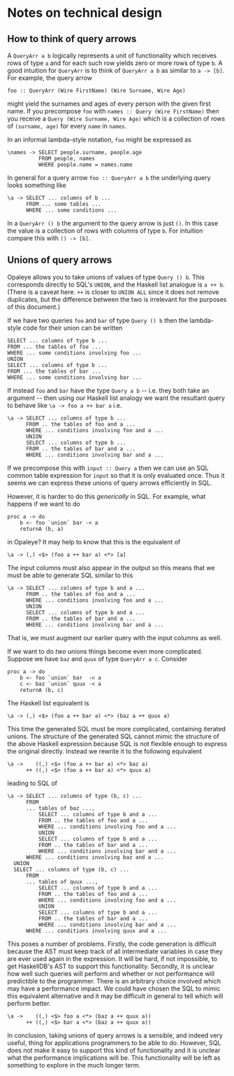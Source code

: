 # Notes on technical design

## How to think of query arrows

A `QueryArr a b` logically represents a unit of functionality which
receives rows of type `a` and for each such row yields zero or more
rows of type `b`.  A good intuition for `QueryArr` is to think of
`QueryArr a b` as similar to `a -> [b]`.  For example, the query arrow

    foo :: QueryArr (Wire FirstName) (Wire Surname, Wire Age)

might yield the surnames and ages of every person with the given first
name.  If you precompose `foo` with `names :: Query (Wire FirstName)`
then you receive a `Query (Wire Surname, Wire Age)` which is a
collection of rows of `(surname, age)` for every `name` in `names`.

In an informal lambda-style notation, `foo` might be expressed as

    \names -> SELECT people.surname, people.age
              FROM people, names
              WHERE people.name = names.name

In general for a query arrow `foo :: QueryArr a b` the underlying
query looks something like

    \a -> SELECT ... columns of b ...
          FROM ... some tables ...
          WHERE ... some conditions ...

In a `QueryArr () b` the argument to the query arrow is just `()`.  In
this case the value is a collection of rows with columns of type `b`.
For intuition compare this with `() -> [b]`.

## Unions of query arrows

Opaleye allows you to take unions of values of type `Query () b`.
This corresponds directly to SQL's `UNION`, and the Haskell list
analogue is `a ++ b`.  (There is a caveat here.  `++` is closer to
`UNION ALL` since it does not remove duplicates, but the difference
between the two is irrelevant for the purposes of this document.)

If we have two queries `foo` and `bar` of type `Query () b` then the
lambda-style code for their union can be written

    SELECT ... columns of type b ...
    FROM ... the tables of foo ...
    WHERE ... some conditions involving foo ...
    UNION
    SELECT ... columns of type b ...
    FROM ... the tables of bar ...
    WHERE ... some conditions involving bar ...

If instead `foo` and `bar` have the type `Query a b` -- i.e. they both
take an argument -- then using our Haskell list analogy we want the
resultant query to behave like `\a -> foo a ++ bar a` i.e.

    \a -> SELECT ... columns of type b ...
          FROM .. the tables of foo and a ...
          WHERE ... conditions involving foo and a ...
          UNION
          SELECT ... columns of type b ...
          FROM .. the tables of bar and a ...
          WHERE ... conditions involving bar and a ...
          
If we precompose this with `input :: Query a` then we can use an SQL
common table expression for `input` so that it is only evaluated once.
Thus it seems we can express these unions of query arrows efficiently
in SQL.

However, it is harder to do this *generically* in SQL.  For example,
what happens if we want to do

    proc a -> do
        b <- foo `union` bar -< a
        returnA (b, a)

in Opaleye?  It may help to know that this is the equivalent of

    \a -> (,) <$> (foo a ++ bar a) <*> [a]

The input columns must also appear in the output so this means that we
must be able to generate SQL similar to this

    \a -> SELECT ... columns of type b and a ...
          FROM .. the tables of foo and a ...
          WHERE ... conditions involving foo and a ...
          UNION
          SELECT ... columns of type b and a ...
          FROM .. the tables of bar and a ...
          WHERE ... conditions involving bar and a ...

That is, we must augment our earlier query with the input columns as well.

If we want to do *two* unions things become even more complicated.
Suppose we have `baz` and `quux` of type `QueryArr a c`.  Consider

    proc a -> do
        b <- foo `union` bar  -< a
        c <- baz `union` quux -< a
        returnA (b, c)

The Haskell list equivalent is

    \a -> (,) <$> (foo a ++ bar a) <*> (baz a ++ quux a)

This time the generated SQL must be more complicated, containing
iterated unions.  The structure of the generated SQL cannot mimic the
structure of the above Haskell expression because SQL is not flexible
enough to express the original directly.  Instead we rewrite it to the
following equivalent

    \a ->    ((,) <$> (foo a ++ bar a) <*> baz a)
          ++ ((,) <$> (foo a ++ bar a) <*> quux a)

leading to SQL of

    \a -> SELECT ... columns of type (b, c) ...
          FROM
          ... tables of baz ...,
              SELECT ... columns of type b and a ...
              FROM .. the tables of foo and a ...
              WHERE ... conditions involving foo and a ...
              UNION
              SELECT ... columns of type b and a ...
              FROM .. the tables of bar and a ...
              WHERE ... conditions involving bar and a ...
          WHERE ... conditions involving baz and a ...
	  UNION
	  SELECT ... columns of type (b, c) ...
          FROM
          ... tables of quux ...,
              SELECT ... columns of type b and a ...
              FROM .. the tables of foo and a ...
              WHERE ... conditions involving foo and a ...
              UNION
              SELECT ... columns of type b and a ...
              FROM .. the tables of bar and a ...
              WHERE ... conditions involving bar and a ...
          WHERE ... conditions involving quux and a ...

This poses a number of problems.  Firstly, the code generation is
difficult because the AST must keep track of all intermediate variables
in case they are ever used again in the expression.  It will be hard,
if not impossible, to get HaskellDB's AST to support this
functionality.  Secondly, it is unclear how well such queries will
perform and whether or not performance will predictible to the
programmer.  There is an arbitrary choice involved which may have a
performance impact.  We could have chosen the SQL to mimic this
equivalent alternative and it may be difficult in general to tell
which will perform better.

    \a ->    ((,) <$> foo a <*> (baz a ++ quux a))
          ++ ((,) <$> bar a <*> (baz a ++ quux a))

In conclusion, taking unions of query arrows is a sensible, and indeed
very useful, thing for applications programmers to be able to do.
However, SQL does not make it easy to support this kind of
functionality and it is unclear what the performance implications will
be.  This functionality will be left as something to explore in the
much longer term.
